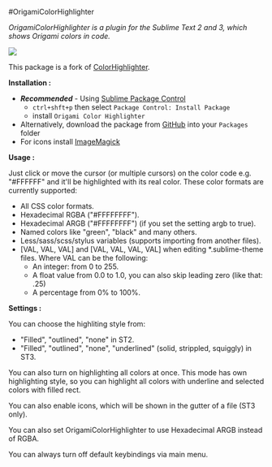 #OrigamiColorHighlighter

_OrigamiColorHighlighter is a plugin for the Sublime Text 2 and 3, which shows Origami colors in code._

![ ](https://cloud.githubusercontent.com/assets/85783/8474723/10a7b144-20aa-11e5-92a3-af87f88b8885.png)

This package is a fork of [ColorHighlighter](https://github.com/Monnoroch/ColorHighlighter).

**Installation :**

- **_Recommended_** - Using [Sublime Package Control](https://packagecontrol.io/ "Sublime Package Control")
    - `ctrl+shft+p` then select `Package Control: Install Package`
    - install `Origami Color Highlighter`
- Alternatively, download the package from [GitHub](https://github.com/Financial-Times/OrigamiColorHighlighter "OrigamiColorHighlighter") into your `Packages` folder
- For icons install [ImageMagick](http://www.imagemagick.org/)

**Usage :**

Just click or move the cursor (or multiple cursors) on the color code e.g. "#FFFFFF" and it'll be highlighted with its real color.
These color formats are currently supported:
- All CSS color formats.
- Hexadecimal RGBA ("#FFFFFFFF").
- Hexadecimal ARGB ("#FFFFFFFF") (if you set the setting argb to true).
- Named colors like "green", "black" and many others.
- Less/sass/scss/stylus variables (supports importing from another files).
- [VAL, VAL, VAL] and [VAL, VAL, VAL, VAL] when editing *.sublime-theme files. Where VAL can be the following:
  - An integer: from 0 to 255.
  - A float value from 0.0 to 1.0, you can also skip leading zero (like that: .25)
  - A percentage from 0% to 100%.

**Settings :**

You can choose the highliting style from:
- "Filled", "outlined", "none" in ST2.
- "Filled", "outlined", "none", "underlined" (solid, strippled, squiggly) in ST3.

You can also turn on highlighting all colors at once. This mode has own highlighting style, so you can highlight all colors with underline and selected colors with filled rect.

You can also enable icons, which will be shown in the gutter of a file (ST3 only).

You can also set OrigamiColorHighlighter to use Hexadecimal ARGB instead of RGBA.

You can always turn off default keybindings via main menu.
